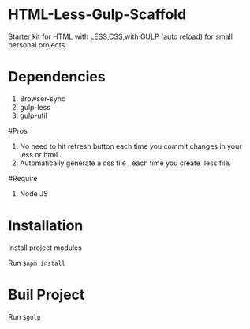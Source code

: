# HTML-Less-Gulp-Scaffold 
Starter kit for HTML with LESS,CSS,with GULP (auto reload) for small personal projects.

# Dependencies 
 1. Browser-sync
 2. gulp-less
 3. gulp-util

#Pros
1. No need to hit refresh button each time you commit changes in your less or html .
2. Automatically generate a css file , each time you create .less file.

#Require
1. Node JS

# Installation
Install project modules

Run `$npm install`
 
# Buil Project
Run `$gulp` 
